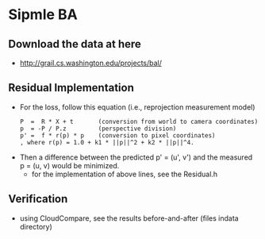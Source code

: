 # Sipmle BA

## Download the data at here 
- http://grail.cs.washington.edu/projects/bal/

## Residual Implementation 
  - For the loss, follow this equation (i.e., reprojection measurement model) 
    ```
    P  =  R * X + t       (conversion from world to camera coordinates)
    p  = -P / P.z         (perspective division)
    p' =  f * r(p) * p    (conversion to pixel coordinates)
    , where r(p) = 1.0 + k1 * ||p||^2 + k2 * ||p||^4.
    ```
  - Then a difference between the predicted p' = (u', v') and the measured p = (u, v) would be minimized.
    - for the implementation of above lines, see the Residual.h   

## Verification
- using CloudCompare, see the results before-and-after (files indata directory) 
